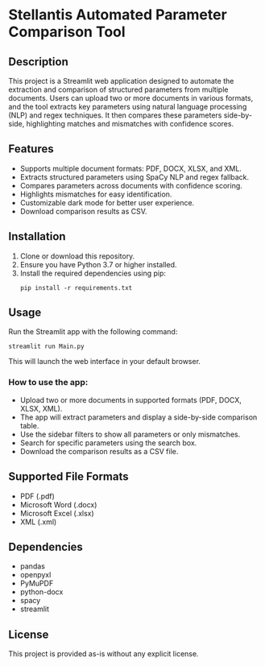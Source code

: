 # Stellantis Automated Parameter Comparison Tool

## Description

This project is a Streamlit web application designed to automate the extraction and comparison of structured parameters from multiple documents. Users can upload two or more documents in various formats, and the tool extracts key parameters using natural language processing (NLP) and regex techniques. It then compares these parameters side-by-side, highlighting matches and mismatches with confidence scores.

## Features

- Supports multiple document formats: PDF, DOCX, XLSX, and XML.
- Extracts structured parameters using SpaCy NLP and regex fallback.
- Compares parameters across documents with confidence scoring.
- Highlights mismatches for easy identification.
- Customizable dark mode for better user experience.
- Download comparison results as CSV.

## Installation

1. Clone or download this repository.
2. Ensure you have Python 3.7 or higher installed.
3. Install the required dependencies using pip:
   ```
   pip install -r requirements.txt
   ```

## Usage

Run the Streamlit app with the following command:

```
streamlit run Main.py
```

This will launch the web interface in your default browser.

### How to use the app:

- Upload two or more documents in supported formats (PDF, DOCX, XLSX, XML).
- The app will extract parameters and display a side-by-side comparison table.
- Use the sidebar filters to show all parameters or only mismatches.
- Search for specific parameters using the search box.
- Download the comparison results as a CSV file.

## Supported File Formats

- PDF (.pdf)
- Microsoft Word (.docx)
- Microsoft Excel (.xlsx)
- XML (.xml)

## Dependencies

- pandas
- openpyxl
- PyMuPDF
- python-docx
- spacy
- streamlit

## License

This project is provided as-is without any explicit license.
